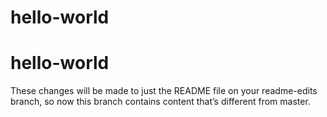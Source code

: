 # hello-world
# hello-world
These changes will be made to just the README file on your readme-edits branch, so now this branch contains content that’s different from master.
